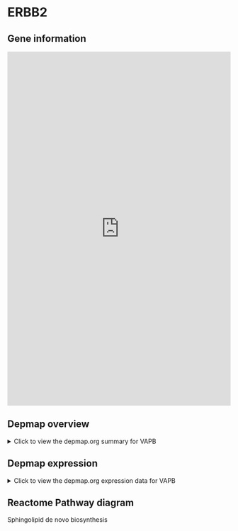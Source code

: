<h1>ERBB2</h1>

<h2>Gene information</h2>
<iframe src="https://depmap.org/portal/gene/VAPB?tab=about" style="border:none;width:100%;height:800px"></iframe>

<h2>Depmap overview</h2>
<details>
  <summary>Click to view the depmap.org summary for VAPB</summary>
  <iframe src="https://depmap.org/portal/gene/VAPB?tab=overview" style="border:none;width:100%;height:800px"></iframe>
</details>

<h2>Depmap expression</h2>
<details>
  <summary>Click to view the depmap.org expression data for VAPB</summary>
  <iframe src="https://depmap.org/portal/gene/VAPB?tab=characterization" style="border:none;width:100%;height:800px"></iframe>
</details>



<h2>Reactome Pathway diagram</h2>
Sphingolipid de novo biosynthesis
<div id="diagramHolder"></div>

<script>
    //Creating the Reactome Diagram widget
    //Take into account a proxy needs to be set up in your server side pointing to www.reactome.org
    function onReactomeDiagramReady(){  //This function is automatically called when the widget code is ready to be used
        var diagram = Reactome.Diagram.create({
            "placeHolder" : "diagramHolder",
            "width" : 900,
            "height" : 500
        });

        //Initialising it to the "Hemostasis" pathway
        diagram.loadDiagram("R-HSA-1660661");

        //Adding different listeners

        diagram.onDiagramLoaded(function (loaded) {
            console.info("Loaded ", loaded);
            diagram.flagItems("BAD");
	    diagram.flagItems("Q92934");
            if (loaded == "R-HSA-1660661") diagram.selectItem("R-HSA-1660661");
        });

     }
</script>




